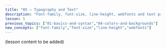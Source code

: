 ```yaml
---
title: "05 — Typography and Text"
description: "Font-family, font-size, line-height, webfonts and text properties." 
lesson: 5
previous_topics: ["01-basics-and-syntax","04-colors-and-backgrounds"]
new_concepts: ["font-family","font-size","line-height","webfonts"]
---
```


(lesson content to be added)
